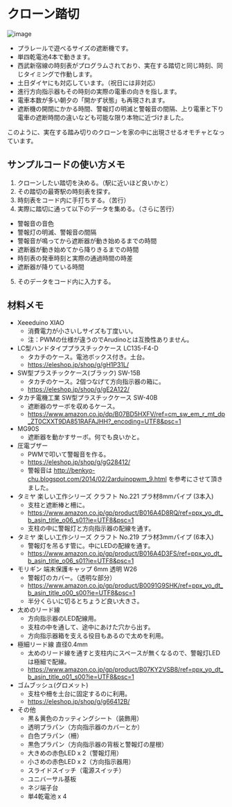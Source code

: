 # クローン踏切
![image](https://user-images.githubusercontent.com/20789521/154719517-2defe2be-2f97-45d5-b98e-fce1878623ae.png)

- プラレールで遊べるサイズの遮断機です。
- 単四乾電池4本で動きます。
- 西武新宿線の時刻表がプログラムされており、実在する踏切と同じ時刻、同じタイミングで作動します。
- 土日ダイヤにも対応しています。（祝日には非対応）
- 進行方向指示器もその時刻の実際の電車の向きを指します。
- 電車本数が多い朝夕の「開かず状態」も再現されます。
- 遮断機の開閉にかかる時間、警報灯の明滅と警報音の間隔、上り電車と下り電車の遮断時間の違いなども可能な限り本物に近づけました。

このように、実在する踏み切りのクローンを家の中に出現させるオモチャとなっています。

## サンプルコードの使い方メモ
1. クローンしたい踏切を決める。（駅に近いほど良いかと）
2. その踏切の最寄駅の時刻表を探す。
3. 時刻表をコード内に手打ちする。（苦行）
4. 実際に踏切に通って以下のデータを集める。（さらに苦行）
  * 警報音の音色
  * 警報灯の明滅、警報音の間隔
  * 警報音が鳴ってから遮断器が動き始めるまでの時間
  * 遮断器が動き始めてから降りきるまでの時間
  * 時刻表の発車時刻と実際の通過時間の時差
  * 遮断器が降りている時間
5. そのデータをコード内に入力する。

## 材料メモ
- Xeeeduino XIAO
  * 消費電力が小さいしサイズも丁度いい。
  * 注：PWMの仕様が違うのでArudinoとは互換性ありません。
- LC型ハンドタイププラスチックケース LC135-F4-D
  * タカチのケース。電池ボックス付き。土台。
  * https://eleshop.jp/shop/g/gH1P31L/
- SW型プラスチックケース(ブラック) SW-15B
  * タカチのケース。2個つなげて方向指示器の箱に。
  * https://eleshop.jp/shop/g/gE2A122/
- タカチ電機工業 SW型プラスチックケース SW-40B
  * 遮断器のサーボを収めるケース。
  * https://www.amazon.co.jp/dp/B07BD5HXFV/ref=cm_sw_em_r_mt_dp_ZT0CXXT9DA851RAFAJHH?_encoding=UTF8&psc=1
- MG90S
  * 遮断器を動かすサーボ。何でも良いかと。
- 圧電ブザー
  * PWMで叩いて警報音を作る。
  * https://eleshop.jp/shop/g/gG28412/
  * 警報音は
  http://benkyo-chu.blogspot.com/2014/02/2arduinopwm_9.html
  を参考にさせて頂きました。
- タミヤ 楽しい工作シリーズ クラフト No.221 プラ材8mmパイプ (3本入)
  * 支柱と遮断棒と柵に。
  * https://www.amazon.co.jp/gp/product/B016A4D8RQ/ref=ppx_yo_dt_b_asin_title_o06_s01?ie=UTF8&psc=1
  * 支柱の中に警報灯と方向指示器の配線を通す。
- タミヤ 楽しい工作シリーズ クラフト No.219 プラ材3mmパイプ (6本入)
  * 警報灯を吊るす管に。中にLEDの配線を通す。
  * https://www.amazon.co.jp/gp/product/B016A4D3FS/ref=ppx_yo_dt_b_asin_title_o06_s01?ie=UTF8&psc=1
- モリギン 端末保護キャップ 6mm 透明 W26
  * 警報灯のカバー。（透明な部分）
  * https://www.amazon.co.jp/gp/product/B0091G9SHK/ref=ppx_yo_dt_b_asin_title_o00_s00?ie=UTF8&psc=1
  * 半分くらいに切るとちょうど良い大きさ。
- 太めのリード線
  * 方向指示器のLED配線用。
  * 支柱の中を通して、途中にあけた穴から出す。
  * 方向指示器箱を支える役目もあるので太めを利用。
- 極細リード線 直径0.4mm
  * 太めのリード線を通すと支柱内にスペースが無くなるので、警報灯LEDは極細で配線。
  * https://www.amazon.co.jp/gp/product/B07KY2VSB8/ref=ppx_yo_dt_b_asin_title_o01_s00?ie=UTF8&psc=1
- ゴムブッシュ(グロメット)
  * 支柱や柵を土台に固定するのに利用。
  * https://eleshop.jp/shop/g/g66412B/
- その他
  * 黒＆黄色のカッティングシート（装飾用）
  * 透明プラパン（方向指示器のカバーとか）
  * 白色プラパン（柵）
  * 黒色プラパン（方向指示器の背板と警報灯の屋根）
  * 大きめの赤色LED x 2（警報灯用）
  * 小さめの赤色LED x 2（方向指示器用）
  * スライドスイッチ（電源スイッチ）
  * ユニバーサル基板
  * ネジ端子台
  * 単4乾電池 x 4
  
  
